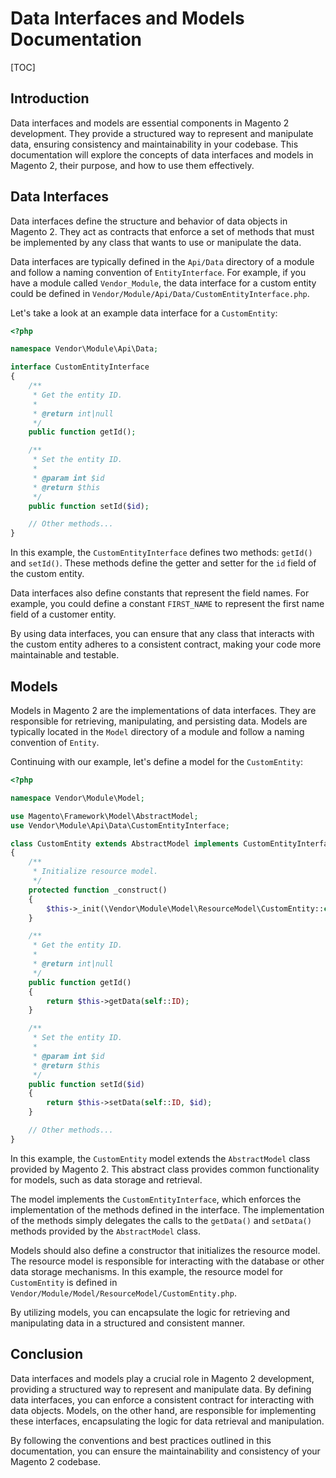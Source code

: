# Data Interfaces and Models Documentation

[TOC]

## Introduction

Data interfaces and models are essential components in Magento 2 development. They provide a structured way to represent
and manipulate data, ensuring consistency and maintainability in your codebase. This documentation will explore the
concepts of data interfaces and models in Magento 2, their purpose, and how to use them effectively.

## Data Interfaces

Data interfaces define the structure and behavior of data objects in Magento 2. They act as contracts that enforce a set
of methods that must be implemented by any class that wants to use or manipulate the data.

Data interfaces are typically defined in the `Api/Data` directory of a module and follow a naming convention
of `EntityInterface`. For example, if you have a module called `Vendor_Module`, the data interface for a custom entity
could be defined in `Vendor/Module/Api/Data/CustomEntityInterface.php`.

Let's take a look at an example data interface for a `CustomEntity`:

```php
<?php

namespace Vendor\Module\Api\Data;

interface CustomEntityInterface
{
    /**
     * Get the entity ID.
     *
     * @return int|null
     */
    public function getId();

    /**
     * Set the entity ID.
     *
     * @param int $id
     * @return $this
     */
    public function setId($id);

    // Other methods...
}
```

In this example, the `CustomEntityInterface` defines two methods: `getId()` and `setId()`. These methods define the
getter and setter for the `id` field of the custom entity.

Data interfaces also define constants that represent the field names. For example, you could define a
constant `FIRST_NAME` to represent the first name field of a customer entity.

By using data interfaces, you can ensure that any class that interacts with the custom entity adheres to a consistent
contract, making your code more maintainable and testable.

## Models

Models in Magento 2 are the implementations of data interfaces. They are responsible for retrieving, manipulating, and
persisting data. Models are typically located in the `Model` directory of a module and follow a naming convention
of `Entity`.

Continuing with our example, let's define a model for the `CustomEntity`:

```php
<?php

namespace Vendor\Module\Model;

use Magento\Framework\Model\AbstractModel;
use Vendor\Module\Api\Data\CustomEntityInterface;

class CustomEntity extends AbstractModel implements CustomEntityInterface
{
    /**
     * Initialize resource model.
     */
    protected function _construct()
    {
        $this->_init(\Vendor\Module\Model\ResourceModel\CustomEntity::class);
    }

    /**
     * Get the entity ID.
     *
     * @return int|null
     */
    public function getId()
    {
        return $this->getData(self::ID);
    }

    /**
     * Set the entity ID.
     *
     * @param int $id
     * @return $this
     */
    public function setId($id)
    {
        return $this->setData(self::ID, $id);
    }

    // Other methods...
}
```

In this example, the `CustomEntity` model extends the `AbstractModel` class provided by Magento 2. This abstract class
provides common functionality for models, such as data storage and retrieval.

The model implements the `CustomEntityInterface`, which enforces the implementation of the methods defined in the
interface. The implementation of the methods simply delegates the calls to the `getData()` and `setData()` methods
provided by the `AbstractModel` class.

Models should also define a constructor that initializes the resource model. The resource model is responsible for
interacting with the database or other data storage mechanisms. In this example, the resource model for `CustomEntity`
is defined in `Vendor/Module/Model/ResourceModel/CustomEntity.php`.

By utilizing models, you can encapsulate the logic for retrieving and manipulating data in a structured and consistent
manner.

## Conclusion

Data interfaces and models play a crucial role in Magento 2 development, providing a structured way to represent and
manipulate data. By defining data interfaces, you can enforce a consistent contract for interacting with data objects.
Models, on the other hand, are responsible for implementing these interfaces, encapsulating the logic for data retrieval
and manipulation.

By following the conventions and best practices outlined in this documentation, you can ensure the maintainability and
consistency of your Magento 2 codebase.
